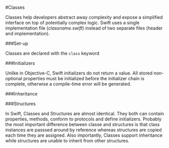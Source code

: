 #Classes  

Classes help developers abstract away complexity and expose a simplified interface on top of potentially complex logic. Swift uses a single implementation file (*classname.swift*) instead of two separate files (header and implementation).  

###Set-up  

Classes are declared with the `class` keyword

###Initializers  

Unlike in Objective-C, Swift initializers do not return a value. All stored non-optional properties must be initialized before the initializer chain is complete, otherwise a compile-time error will be generated.  

###Inheritance  

###Structures  

In Swift, Classes and Structures are almost identical. They both can contain properties, methods, conform to protocols and define initializers. Probably the most important difference between classe and structures is that class instances are passsed around by reference whereas structures are copied each time they are assigned. Also importantly, Classes support inheritance while structures are unable to inherit from other structures.  
